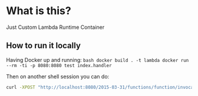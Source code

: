# What is this?
Just Custom Lambda Runtime Container

## How to run it locally

Having Docker up and running:
    ```bash
    docker build . -t lambda
    docker run --rm -ti -p 8080:8080 test index.handler
    ```

Then on another shell session you can do:
```bash
curl -XPOST "http://localhost:8080/2015-03-31/functions/function/invocations" -d "{}"
```
